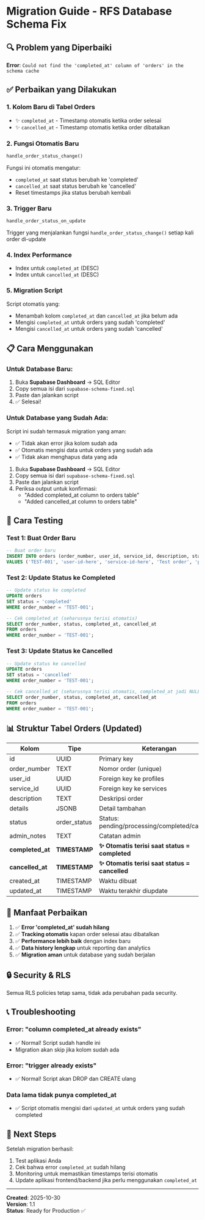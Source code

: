 # Migration Guide - RFS Database Schema Fix

## 🔍 Problem yang Diperbaiki

**Error**: `Could not find the 'completed_at' column of 'orders' in the schema cache`

## ✅ Perbaikan yang Dilakukan

### 1. **Kolom Baru di Tabel Orders**
- ✨ `completed_at` - Timestamp otomatis ketika order selesai
- ✨ `cancelled_at` - Timestamp otomatis ketika order dibatalkan

### 2. **Fungsi Otomatis Baru**
```sql
handle_order_status_change()
```
Fungsi ini otomatis mengatur:
- `completed_at` saat status berubah ke 'completed'
- `cancelled_at` saat status berubah ke 'cancelled'
- Reset timestamps jika status berubah kembali

### 3. **Trigger Baru**
```sql
handle_order_status_on_update
```
Trigger yang menjalankan fungsi `handle_order_status_change()` setiap kali order di-update

### 4. **Index Performance**
- Index untuk `completed_at` (DESC)
- Index untuk `cancelled_at` (DESC)

### 5. **Migration Script**
Script otomatis yang:
- Menambah kolom `completed_at` dan `cancelled_at` jika belum ada
- Mengisi `completed_at` untuk orders yang sudah 'completed'
- Mengisi `cancelled_at` untuk orders yang sudah 'cancelled'

## 📋 Cara Menggunakan

### Untuk Database Baru:
1. Buka **Supabase Dashboard** → SQL Editor
2. Copy semua isi dari `supabase-schema-fixed.sql`
3. Paste dan jalankan script
4. ✅ Selesai!

### Untuk Database yang Sudah Ada:
Script ini sudah termasuk migration yang aman:
- ✅ Tidak akan error jika kolom sudah ada
- ✅ Otomatis mengisi data untuk orders yang sudah ada
- ✅ Tidak akan menghapus data yang ada

1. Buka **Supabase Dashboard** → SQL Editor
2. Copy semua isi dari `supabase-schema-fixed.sql`
3. Paste dan jalankan script
4. Periksa output untuk konfirmasi:
   - "Added completed_at column to orders table"
   - "Added cancelled_at column to orders table"

## 🧪 Cara Testing

### Test 1: Buat Order Baru
```sql
-- Buat order baru
INSERT INTO orders (order_number, user_id, service_id, description, status)
VALUES ('TEST-001', 'user-id-here', 'service-id-here', 'Test order', 'pending');
```

### Test 2: Update Status ke Completed
```sql
-- Update status ke completed
UPDATE orders 
SET status = 'completed' 
WHERE order_number = 'TEST-001';

-- Cek completed_at (seharusnya terisi otomatis)
SELECT order_number, status, completed_at, cancelled_at 
FROM orders 
WHERE order_number = 'TEST-001';
```

### Test 3: Update Status ke Cancelled
```sql
-- Update status ke cancelled
UPDATE orders 
SET status = 'cancelled' 
WHERE order_number = 'TEST-001';

-- Cek cancelled_at (seharusnya terisi otomatis, completed_at jadi NULL)
SELECT order_number, status, completed_at, cancelled_at 
FROM orders 
WHERE order_number = 'TEST-001';
```

## 📊 Struktur Tabel Orders (Updated)

| Kolom | Tipe | Keterangan |
|-------|------|------------|
| id | UUID | Primary key |
| order_number | TEXT | Nomor order (unique) |
| user_id | UUID | Foreign key ke profiles |
| service_id | UUID | Foreign key ke services |
| description | TEXT | Deskripsi order |
| details | JSONB | Detail tambahan |
| status | order_status | Status: pending/processing/completed/cancelled |
| admin_notes | TEXT | Catatan admin |
| **completed_at** | **TIMESTAMP** | **✨ Otomatis terisi saat status = completed** |
| **cancelled_at** | **TIMESTAMP** | **✨ Otomatis terisi saat status = cancelled** |
| created_at | TIMESTAMP | Waktu dibuat |
| updated_at | TIMESTAMP | Waktu terakhir diupdate |

## 🎯 Manfaat Perbaikan

1. ✅ **Error 'completed_at' sudah hilang**
2. ✅ **Tracking otomatis** kapan order selesai atau dibatalkan
3. ✅ **Performance lebih baik** dengan index baru
4. ✅ **Data history lengkap** untuk reporting dan analytics
5. ✅ **Migration aman** untuk database yang sudah berjalan

## 🔒 Security & RLS

Semua RLS policies tetap sama, tidak ada perubahan pada security.

## 📞 Troubleshooting

### Error: "column completed_at already exists"
- ✅ Normal! Script sudah handle ini
- Migration akan skip jika kolom sudah ada

### Error: "trigger already exists"
- ✅ Normal! Script akan DROP dan CREATE ulang

### Data lama tidak punya completed_at
- ✅ Script otomatis mengisi dari `updated_at` untuk orders yang sudah completed

## 🚀 Next Steps

Setelah migration berhasil:
1. Test aplikasi Anda
2. Cek bahwa error `completed_at` sudah hilang
3. Monitoring untuk memastikan timestamps terisi otomatis
4. Update aplikasi frontend/backend jika perlu menggunakan `completed_at`

---

**Created**: 2025-10-30  
**Version**: 1.1  
**Status**: Ready for Production ✅

